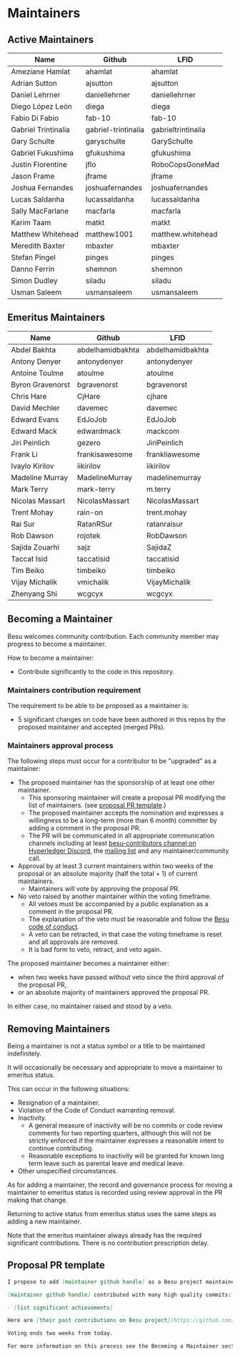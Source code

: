 # Maintainers

<!-- Please keep all lists sorted alphabetically by github -->

## Active Maintainers

<!-- besu-maintainers group has maintainer access to besu repo -->

| Name             | Github           | LFID             |
| ---------------- | ---------------- | ---------------- |
| Ameziane Hamlat   | ahamlat         | ahamlat          |
| Adrian Sutton    | ajsutton         | ajsutton         |
| Daniel Lehrner   | daniellehrner    | daniellehrner    |
| Diego López León | diega            | diega            |
| Fabio Di Fabio   | fab-10           | fab-10           |
| Gabriel Trintinalia | gabriel-trintinalia | gabrieltrintinalia |
| Gary Schulte     | garyschulte      | GarySchulte      | 
| Gabriel Fukushima| gfukushima       | gfukushima       |
| Justin Florentine| jflo             | RoboCopsGoneMad  |
| Jason Frame      | jframe           | jframe           |
| Joshua Fernandes | joshuafernandes  | joshuafernandes  |
| Lucas Saldanha   | lucassaldanha    | lucassaldanha    |
| Sally MacFarlane | macfarla         | macfarla         |
| Karim Taam       | matkt            | matkt            |
| Matthew Whitehead| matthew1001      | matthew.whitehead      |
| Meredith Baxter  | mbaxter          | mbaxter          |
| Stefan Pingel    | pinges           | pinges           |
| Danno Ferrin     | shemnon          | shemnon          |
| Simon Dudley     | siladu           | siladu           |
| Usman Saleem     | usmansaleem      | usmansaleem      |


## Emeritus Maintainers

| Name             | Github           | LFID             |
|------------------|------------------|------------------|
| Abdel Bakhta     | abdelhamidbakhta | abdelhamidbakhta |
| Antony Denyer    | antonydenyer     | antonydenyer     |
| Antoine Toulme   | atoulme          | atoulme          |
| Byron Gravenorst | bgravenorst      | bgravenorst      |
| Chris Hare       | CjHare           | cjhare           |
| David Mechler    | davemec          | davemec          |
| Edward Evans     | EdJoJob          | EdJoJob          |
| Edward Mack      | edwardmack       | mackcom          | 
| Jiri Peinlich    | gezero           | JiriPeinlich     |
| Frank Li         | frankisawesome   | frankliawesome   |
| Ivaylo Kirilov   | iikirilov        | iikirilov        |
| Madeline Murray  | MadelineMurray   | madelinemurray   |
| Mark Terry       | mark-terry       | m.terry          |
| Nicolas Massart  | NicolasMassart   | NicolasMassart   |
| Trent Mohay      | rain-on          | trent.mohay      |
| Rai Sur          | RatanRSur        | ratanraisur      |
| Rob Dawson       | rojotek          | RobDawson        |
| Sajida Zouarhi   | sajz             | SajidaZ          |
| Taccat Isid      | taccatisid       | taccatisid       |
| Tim Beiko        | timbeiko         | timbeiko         |
| Vijay Michalik   | vmichalik        | VijayMichalik    |
| Zhenyang Shi     | wcgcyx           | wcgcyx           |

## Becoming a Maintainer

Besu welcomes community contribution.
Each community member may progress to become a maintainer.

How to become a maintainer:

- Contribute significantly to the code in this repository.
  
### Maintainers contribution requirement

The requirement to be able to be proposed as a maintainer is:

- 5 significant changes on code have been authored in this repos by the proposed maintainer and accepted (merged PRs).
  
### Maintainers approval process

The following steps must occur for a contributor to be "upgraded" as a maintainer:

- The proposed maintainer has the sponsorship of at least one other maintainer.
  - This sponsoring maintainer will create a proposal PR modifying the list of
    maintainers. (see [proposal PR template](#proposal-pr-template).)
  - The proposed maintainer accepts the nomination and expresses a willingness
    to be a long-term (more than 6 month) committer by adding a comment in the proposal PR.
  - The PR will be communicated in all appropriate communication channels
    including at least [besu-contributors channel on Hyperledger Discord](https://discord.gg/hyperledger),
    the [mailing list](https://lists.hyperledger.org/g/besu)
    and any maintainer/community call.
- Approval by at least 3 current maintainers within two weeks of the proposal or
  an absolute majority (half the total + 1) of current maintainers.
  - Maintainers will vote by approving the proposal PR.
- No veto raised by another maintainer within the voting timeframe.
  - All vetoes must be accompanied by a public explanation as a comment in the
    proposal PR.
  - The explanation of the veto must be reasonable and follow the [Besu code of conduct](https://wiki.hyperledger.org/display/BESU/Code+of+Conduct).
  - A veto can be retracted, in that case the voting timeframe is reset and all approvals are removed.
  - It is bad form to veto, retract, and veto again.
  
The proposed maintainer becomes a maintainer either:

  - when two weeks have passed without veto since the third approval of the proposal PR,
  - or an absolute majority of maintainers approved the proposal PR.

In either case, no maintainer raised and stood by a veto.

## Removing Maintainers

Being a maintainer is not a status symbol or a title to be maintained indefinitely.

It will occasionally be necessary and appropriate to move a maintainer to emeritus status.

This can occur in the following situations:

- Resignation of a maintainer.
- Violation of the Code of Conduct warranting removal.
- Inactivity.
  - A general measure of inactivity will be no commits or code review comments
    for two reporting quarters, although this will not be strictly enforced if
    the maintainer expresses a reasonable intent to continue contributing.
  - Reasonable exceptions to inactivity will be granted for known long term
    leave such as parental leave and medical leave.
- Other unspecified circumstances.

As for adding a maintainer, the record and governance process for moving a
maintainer to emeritus status is recorded using review approval in the PR making that change.

Returning to active status from emeritus status uses the same steps as adding a
new maintainer.

Note that the emeritus maintainer always already has the required significant contributions.
There is no contribution prescription delay.

## Proposal PR template

```markdown
I propose to add [maintainer github handle] as a Besu project maintainer.

[maintainer github handle] contributed with many high quality commits:

- [list significant achievements]

Here are [their past contributions on Besu project](https://github.com/hyperledger/besu/commits?author=[user github handle]).

Voting ends two weeks from today.

For more information on this process see the Becoming a Maintainer section in the MAINTAINERS.md file.
```
